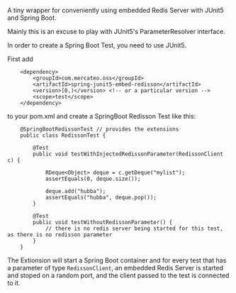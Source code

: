 A tiny wrapper for conveniently using embedded Redis Server with JUnit5 and Spring Boot.

Mainly this is an excuse to play with JUnit5's ParameterResolver interface. 

In order to create a Spring Boot Test, you need to use JUnit5.


First add 
```
	<dependency>
		<groupId>com.mercateo.oss</groupId>
		<artifactId>spring-junit5-embed-redisson</artifactId>
		<version>[0,)</version> <!-- or a particular version -->
		<scope>test</scope>
	</dependency>
``` 
		
to your pom.xml and create a SpringBoot Redisson Test like this:

```
	@SpringBootRedissonTest // provides the extensions
	public class RedissonTest {
	
		@Test
		public void testWithInjectedRedissonParameter(RedissonClient c) {

			RDeque<Object> deque = c.getDeque("mylist");
			assertEquals(0, deque.size());
		
			deque.add("hubba");
			assertEquals("hubba", deque.pop());
		}

		@Test
		public void testWithoutRedissonParameter() {
			// there is no redis server being started for this test, as there is no redisson parameter
		}
	}

``` 


The Extionsion will start a Spring Boot container and for every test that
has a parameter of type ```RedissonClient```, an embedded Redis Server is
started and stoped on a random port, and the client passed to the test is
connected to it.